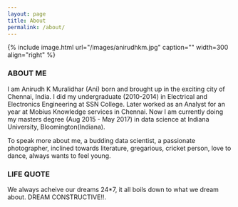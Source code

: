 ```yaml
---
layout: page
title: About
permalink: /about/
---
```


{% include image.html url="/images/anirudhkm.jpg" caption="" width=300 align="right" %}

### ABOUT ME

I am Anirudh K Muralidhar (Ani) born and brought up in the exciting city of Chennai, India. I did my undergraduate (2010-2014) in Electrical and Electronics Engineering at SSN College. Later worked as an Analyst for an year at Mobius Knowledge services in Chennai. Now I am currently doing my masters degree (Aug 2015 - May 2017) in data science at Indiana University, Bloomington(Indiana).

To speak more about me, a budding data scientist, a passionate photographer, inclined towards literature, gregarious, cricket person, love to dance, always wants to feel young.

### LIFE QUOTE

We always acheive our dreams 24*7, it all boils down to what we dream about. DREAM CONSTRUCTIVE!!.